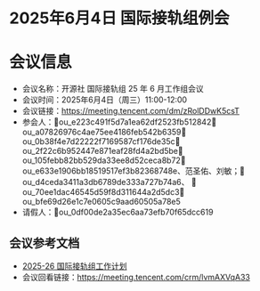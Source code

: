 # 2025年6月4日 国际接轨组例会

# 会议信息

- 会议名称：开源社 国际接轨组 25 年 6 月工作组会议
- 会议时间：2025年6月4日（周三）11:00-12:00
- 会议链接：https://meeting.tencent.com/dm/zRolDDwK5csT
- 参会人：👤ou_e223c491f5d7a1ea62df2523fb512842👤ou_a07826976c4ae75ee4186feb542b6359👤ou_0b38f4e7d22222f7169587cf176de35c👤ou_2f22c6b952447e871eaf28fd4a2bd5be👤ou_105febb82bb529da33ee8d52ceca8b72👤ou_e633e1906bb18519517ef3b82368748e、范圣佑、刘敏；👤ou_d4ceda3411a3db6789de333a727b74a6、 👤ou_70ee1dac46545d59f8d311644a2d5dc3👤ou_bfe69d26e1c7e0605c9aad60505a78e5
- 请假人：👤ou_0df00de2a35ec6aa73efb70f65dcc619

## 会议参考文档

- [2025-26 国际接轨组工作计划][1]
- 会议回看链接：https://meeting.tencent.com/crm/lvmAXVqA33

[1]: https://kaiyuanshe.feishu.cn/wiki/TD6FwVa2Oi9EOAkKcqXcGmQmnfd